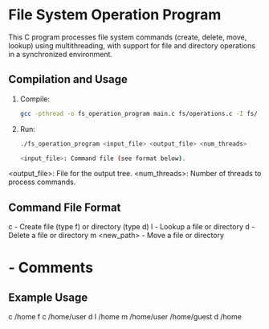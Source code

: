# File System Operation Program

This C program processes file system commands (create, delete, move, lookup) using multithreading, with support for file and directory operations in a synchronized environment.

## Compilation and Usage

1. Compile:
   ```bash
   gcc -pthread -o fs_operation_program main.c fs/operations.c -I fs/


2. Run:
    ```bash
    ./fs_operation_program <input_file> <output_file> <num_threads>

    <input_file>: Command file (see format below).
<output_file>: File for the output tree.
<num_threads>: Number of threads to process commands.

## Command File Format

c <name> <type> - Create file (type f) or directory (type d)
l <name> - Lookup a file or directory
d <name> - Delete a file or directory
m <name> <new_path> - Move a file or directory
# - Comments

## Example Usage

c /home f
c /home/user d
l /home
m /home/user /home/guest
d /home